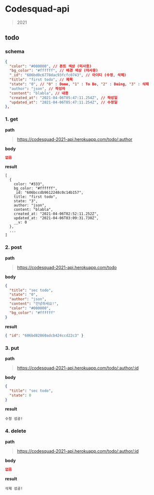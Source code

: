# Codesquad-api

> 2021

## todo

### schema

```json
{
  "color": "#000000", // 폰트 색상 (미사용)
  "bg_color": "#ffffff", // 배경 색상 (미사용)
  "_id": "606bd0c6778dac93fcfc0743", // 아이디 (수정, 삭제)
  "title": "first todo", // 제목
  "state": "0", // "0" : Done, "1" : To Do, "2" : Doing, "3" : 삭제
  "author": "json", // 작성자
  "content": "blabla", // 내용
  "created_at": "2021-04-06T05:47:11.254Z", // 작성일
  "updated_at": "2021-04-06T05:47:11.254Z", // 수정일
},
```

### 1. get

**path**

> https://codesquad-2021-api.herokuapp.com/todo/:author

**body**

```json
없음
```

**result**

```
[
  {
    color: "#333",
    bg_color: "#ffffff",
    _id: "606bccdb9612248c0c14b157",
    title: "first todo",
    state: "3",
    author: "json",
    content: "blabla",
    created_at: "2021-04-06T02:52:11.252Z",
    updated_at: "2021-04-06T03:09:31.730Z",
    __v: 0
  },
  ...
]
```

### 2. post

**path**

> https://codesquad-2021-api.herokuapp.com/todo

**body**

```json
{
  "title": "sec todo",
  "state": "0",
  "author": "json",
  "content": "안녕하세요!",
  "color": "#000000",
  "bg_color": "#ffffff"
}
```

**result**

```json
{ "id": "606bd82860adcb424ccd22c3" }
```

### 3. put

**path**

> https://codesquad-2021-api.herokuapp.com/todo/:author/:id

**body**

```json
{
  "title": "sec todo",
  "state": 0
}
```

**result**

```
수정 성공!
```

### 4. delete

**path**

> https://codesquad-2021-api.herokuapp.com/todo/:author/:id

**body**

```json
없음
```

**result**

```
삭제 성공!
```
